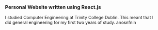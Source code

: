 ### Personal Website written using React.js

I studied Computer Engineering at Trinity College Dublin. This meant that I did general engineering for my first two years of study.
anosnfnin